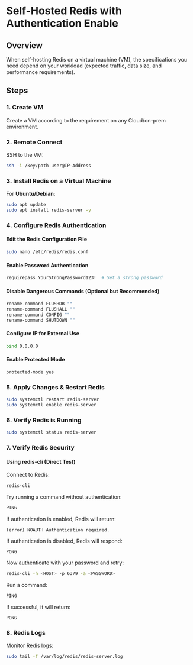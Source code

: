 # Self-Hosted Redis with Authentication Enable

## Overview
When self-hosting Redis on a virtual machine (VM), the specifications you need depend on your workload (expected traffic, data size, and performance requirements).

## Steps

### 1. Create VM
Create a VM according to the requirement on any Cloud/on-prem environment.

### 2. Remote Connect
SSH to the VM:
```bash
ssh -i /key/path user@IP-Address
```

### 3. Install Redis on a Virtual Machine

For **Ubuntu/Debian**:
```bash
sudo apt update
sudo apt install redis-server -y
```

### 4. Configure Redis Authentication

#### Edit the Redis Configuration File
```bash
sudo nano /etc/redis/redis.conf
```

#### Enable Password Authentication
```bash
requirepass YourStrongPassword123!  # Set a strong password
```

#### Disable Dangerous Commands (Optional but Recommended)
```bash
rename-command FLUSHDB ""
rename-command FLUSHALL ""
rename-command CONFIG ""
rename-command SHUTDOWN ""
```

#### Configure IP for External Use
```bash
bind 0.0.0.0
```

#### Enable Protected Mode
```bash
protected-mode yes
```

### 5. Apply Changes & Restart Redis
```bash
sudo systemctl restart redis-server
sudo systemctl enable redis-server
```

### 6. Verify Redis is Running
```bash
sudo systemctl status redis-server
```

### 7. Verify Redis Security

#### Using redis-cli (Direct Test)
Connect to Redis:
```bash
redis-cli
```

Try running a command without authentication:
```bash
PING
```
If authentication is enabled, Redis will return:
```
(error) NOAUTH Authentication required.
```

If authentication is disabled, Redis will respond:
```
PONG
```

Now authenticate with your password and retry:
```bash
redis-cli -h <HOST> -p 6379 -a <PASSWORD>
```

Run a command:
```bash
PING
```
If successful, it will return:
```
PONG
```

### 8. Redis Logs
Monitor Redis logs:
```bash
sudo tail -f /var/log/redis/redis-server.log
```
